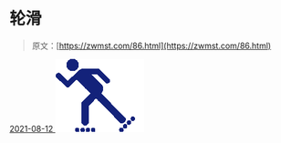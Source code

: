 <!--yml
category: 未分类
date: 0001-01-01 00:00:00
-->

# 轮滑

> 原文：[https://zwmst.com/86.html](https://zwmst.com/86.html)

   [ <time datetime="2021-08-12T08:59:30+08:00"> 2021-08-12 </time> ](https://zwmst.com/%e8%bd%ae%e6%bb%91)  [![](img/64d29f4130cef229d204acb26f781959.png)](https://zwmst.com/wp-content/uploads/2021/08/1628729970-5e59287d5c94a09.png)